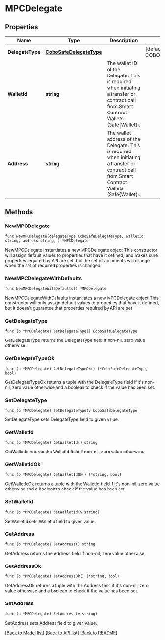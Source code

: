 # MPCDelegate

## Properties

Name | Type | Description | Notes
------------ | ------------- | ------------- | -------------
**DelegateType** | [**CoboSafeDelegateType**](CoboSafeDelegateType.md) |  | [default to COBOSAFEDELEGATETYPE_ORG_CONTROLLED]
**WalletId** | **string** | The wallet ID of the Delegate. This is required when initiating a transfer or contract call from Smart Contract Wallets (Safe{Wallet}). | 
**Address** | **string** | The wallet address of the Delegate. This is required when initiating a transfer or contract call from Smart Contract Wallets (Safe{Wallet}). | 

## Methods

### NewMPCDelegate

`func NewMPCDelegate(delegateType CoboSafeDelegateType, walletId string, address string, ) *MPCDelegate`

NewMPCDelegate instantiates a new MPCDelegate object
This constructor will assign default values to properties that have it defined,
and makes sure properties required by API are set, but the set of arguments
will change when the set of required properties is changed

### NewMPCDelegateWithDefaults

`func NewMPCDelegateWithDefaults() *MPCDelegate`

NewMPCDelegateWithDefaults instantiates a new MPCDelegate object
This constructor will only assign default values to properties that have it defined,
but it doesn't guarantee that properties required by API are set

### GetDelegateType

`func (o *MPCDelegate) GetDelegateType() CoboSafeDelegateType`

GetDelegateType returns the DelegateType field if non-nil, zero value otherwise.

### GetDelegateTypeOk

`func (o *MPCDelegate) GetDelegateTypeOk() (*CoboSafeDelegateType, bool)`

GetDelegateTypeOk returns a tuple with the DelegateType field if it's non-nil, zero value otherwise
and a boolean to check if the value has been set.

### SetDelegateType

`func (o *MPCDelegate) SetDelegateType(v CoboSafeDelegateType)`

SetDelegateType sets DelegateType field to given value.


### GetWalletId

`func (o *MPCDelegate) GetWalletId() string`

GetWalletId returns the WalletId field if non-nil, zero value otherwise.

### GetWalletIdOk

`func (o *MPCDelegate) GetWalletIdOk() (*string, bool)`

GetWalletIdOk returns a tuple with the WalletId field if it's non-nil, zero value otherwise
and a boolean to check if the value has been set.

### SetWalletId

`func (o *MPCDelegate) SetWalletId(v string)`

SetWalletId sets WalletId field to given value.


### GetAddress

`func (o *MPCDelegate) GetAddress() string`

GetAddress returns the Address field if non-nil, zero value otherwise.

### GetAddressOk

`func (o *MPCDelegate) GetAddressOk() (*string, bool)`

GetAddressOk returns a tuple with the Address field if it's non-nil, zero value otherwise
and a boolean to check if the value has been set.

### SetAddress

`func (o *MPCDelegate) SetAddress(v string)`

SetAddress sets Address field to given value.



[[Back to Model list]](../README.md#documentation-for-models) [[Back to API list]](../README.md#documentation-for-api-endpoints) [[Back to README]](../README.md)


